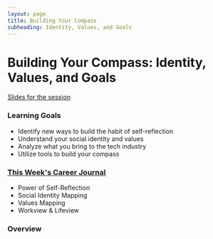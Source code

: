```yaml
---
layout: page
title: Building Your Compass
subheading: Identity, Values, and Goals
---
```


# Building Your Compass: Identity, Values, and Goals

[Slides for the session](https://docs.google.com/presentation/d/1VaCY9QmqUSMXJ90lfx0wKM85ZUIXS3UiErFuQU_dwAg/edit?usp=sharing)

### Learning Goals
* Identify new ways to build the habit of self-reflection
* Understand your social identity and values
* Analyze what you bring to the tech industry
* Utilize tools to build your compass

### [This Week's Career Journal](https://github.com/turingschool/career-development-curriculum-site/blob/master/module_one/mod1_career_journal_prompts.md#week-2)
* Power of Self-Reflection
* Social Identity Mapping
* Values Mapping
* Workview & Lifeview

### Overview

